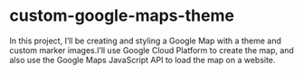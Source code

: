 # custom-google-maps-theme
In this project, I’ll be creating and styling a Google Map with a theme and custom marker images.I’ll use Google Cloud Platform to create the map, and also use the Google Maps JavaScript API to load the map on a website.
